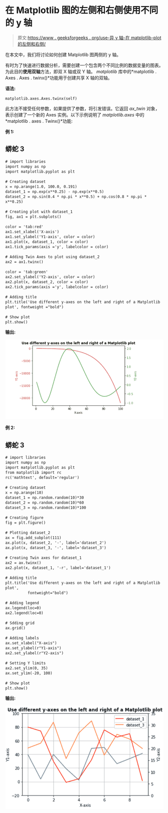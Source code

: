 # 在 Matplotlib 图的左侧和右侧使用不同的 y 轴

> 原文:[https://www . geeksforgeeks . org/use-异 y 轴-在 matplotlib-plot 的左侧和右侧/](https://www.geeksforgeeks.org/use-different-y-axes-on-the-left-and-right-of-a-matplotlib-plot/)

在本文中，我们将讨论如何创建 Matplotlib 图两侧的 y 轴。

有时为了快速进行数据分析，需要创建一个包含两个不同比例的数据变量的图表。为此目的**使用双轴**方法，即双 X 轴或双 Y 轴。 *matplotlib* 库中的*matplotlib . Axes . Axes . twinx()*功能用于创建共享 X 轴的双轴。

**语法:**

```
matplotlib.axes.Axes.twinx(self)
```

此方法不接受任何参数，如果提供了参数，将引发错误。它返回 *ax_twin* 对象，表示创建了一个新的 Axes 实例。以下示例说明了 *matplotlib.axes* 中的*matplotlib . axes . Twinx()*功能:

**例 1:**

## 蟒蛇 3

```
# import libraries 
import numpy as np 
import matplotlib.pyplot as plt 

# Creating dataset 
x = np.arange(1.0, 100.0, 0.191) 
dataset_1 = np.exp(x**0.25) - np.exp(x**0.5) 
dataset_2 = np.sin(0.4 * np.pi * x**0.5) + np.cos(0.8 * np.pi * x**0.25) 

# Creating plot with dataset_1
fig, ax1 = plt.subplots() 

color = 'tab:red'
ax1.set_xlabel('X-axis') 
ax1.set_ylabel('Y1-axis', color = color) 
ax1.plot(x, dataset_1, color = color) 
ax1.tick_params(axis ='y', labelcolor = color) 

# Adding Twin Axes to plot using dataset_2
ax2 = ax1.twinx() 

color = 'tab:green'
ax2.set_ylabel('Y2-axis', color = color) 
ax2.plot(x, dataset_2, color = color) 
ax2.tick_params(axis ='y', labelcolor = color) 

# Adding title
plt.title('Use different y-axes on the left and right of a Matplotlib plot', fontweight ="bold") 

# Show plot
plt.show()
```

**输出:**

![](img/2c822d8eeb6e48bfda150e7d97518441.png)

**例 2:**

## 蟒蛇 3

```
# import libraries
import numpy as np
import matplotlib.pyplot as plt
from matplotlib import rc
rc('mathtext', default='regular')

# Creating dataset
x = np.arange(10)
dataset_1 = np.random.random(10)*30
dataset_2 = np.random.random(10)*60
dataset_3 = np.random.random(10)*100

# Creating figure
fig = plt.figure()

# Plotting dataset_2
ax = fig.add_subplot(111)
ax.plot(x, dataset_2, '-', label='dataset_2')
ax.plot(x, dataset_3, '-', label='dataset_3')

# Creating Twin axes for dataset_1
ax2 = ax.twinx()
ax2.plot(x, dataset_1, '-r', label='dataset_1')

# Adding title
plt.title('Use different y-axes on the left and right of a Matplotlib plot',
          fontweight="bold")

# Adding legend
ax.legend(loc=0)
ax2.legend(loc=0)

# Sdding grid
ax.grid()

# Adding labels
ax.set_xlabel("X-axis")
ax.set_ylabel(r"Y1-axis")
ax2.set_ylabel(r"Y2-axis")

# Setting Y limits
ax2.set_ylim(0, 35)
ax.set_ylim(-20, 100)

# Show plot
plt.show()
```

**输出:**

![](img/2f0c61361a101798ff80468c8ed93348.png)